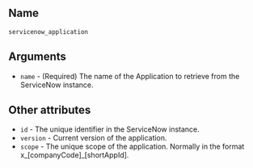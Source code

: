 ## Name

`servicenow_application`

## Arguments

* `name` - (Required) The name of the Application to retrieve from the ServiceNow instance.

## Other attributes

* `id` - The unique identifier in the ServiceNow instance.
* `version` - Current version of the application.
* `scope` - The unique scope of the application. Normally in the format x_[companyCode]_[shortAppId].